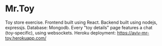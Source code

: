 # Mr.Toy
Toy store exercise.
Frontend built using React.
Backend built using nodejs, expressjs.
Database: Mongodb.
Every "toy details" page features a chat (toy-specific), using websockets.
Heroku deployment:
https://aviv-mr-toy.herokuapp.com/

